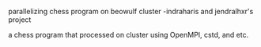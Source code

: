 parallelizing chess program on beowulf cluster -indraharis and jendralhxr's project

a chess program that processed on cluster using OpenMPI, cstd, and etc.
